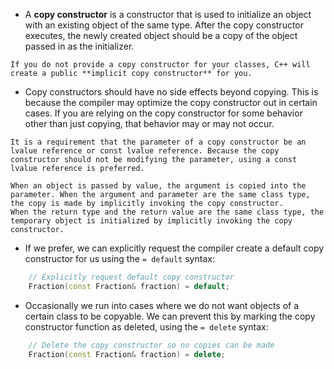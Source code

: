 - A **copy constructor** is a constructor that is used to initialize an object with an existing object of the same type. After the copy constructor executes, the newly created object should be a copy of the object passed in as the initializer.

```ad-note
If you do not provide a copy constructor for your classes, C++ will create a public **implicit copy constructor** for you.
```

- Copy constructors should have no side effects beyond copying. This is because the compiler may optimize the copy constructor out in certain cases. If you are relying on the copy constructor for some behavior other than just copying, that behavior may or may not occur.

```ad-note
It is a requirement that the parameter of a copy constructor be an lvalue reference or const lvalue reference. Because the copy constructor should not be modifying the parameter, using a const lvalue reference is preferred.
```

```ad-important
When an object is passed by value, the argument is copied into the parameter. When the argument and parameter are the same class type, the copy is made by implicitly invoking the copy constructor.
When the return type and the return value are the same class type, the temporary object is initialized by implicitly invoking the copy constructor.
```

- If we prefer, we can explicitly request the compiler create a default copy constructor for us using the `= default` syntax:

```cpp
    // Explicitly request default copy constructor
    Fraction(const Fraction& fraction) = default;
```

- Occasionally we run into cases where we do not want objects of a certain class to be copyable. We can prevent this by marking the copy constructor function as deleted, using the `= delete` syntax:

```cpp
    // Delete the copy constructor so no copies can be made
    Fraction(const Fraction& fraction) = delete;
```